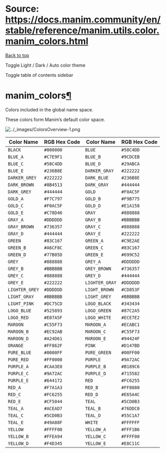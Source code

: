 # Source: https://docs.manim.community/en/stable/reference/manim.utils.color.manim_colors.html

[Back to top](#)

Toggle Light / Dark / Auto color theme

Toggle table of contents sidebar

manim\_colors[¶](#module-manim.utils.color.manim_colors "Link to this heading")
===============================================================================

Colors included in the global name space.

These colors form Manim’s default color space.

![../_images/ColorsOverview-1.png](../_images/ColorsOverview-1.png)

| Color Name | RGB Hex Code | Color Name | RGB Hex Code |
| --- | --- | --- | --- |
| `BLACK` | `#000000` | `BLUE` | `#58C4DD` |
| `BLUE_A` | `#C7E9F1` | `BLUE_B` | `#9CDCEB` |
| `BLUE_C` | `#58C4DD` | `BLUE_D` | `#29ABCA` |
| `BLUE_E` | `#236B8E` | `DARKER_GRAY` | `#222222` |
| `DARKER_GREY` | `#222222` | `DARK_BLUE` | `#236B8E` |
| `DARK_BROWN` | `#8B4513` | `DARK_GRAY` | `#444444` |
| `DARK_GREY` | `#444444` | `GOLD` | `#F0AC5F` |
| `GOLD_A` | `#F7C797` | `GOLD_B` | `#F9B775` |
| `GOLD_C` | `#F0AC5F` | `GOLD_D` | `#E1A158` |
| `GOLD_E` | `#C78D46` | `GRAY` | `#888888` |
| `GRAY_A` | `#DDDDDD` | `GRAY_B` | `#BBBBBB` |
| `GRAY_BROWN` | `#736357` | `GRAY_C` | `#888888` |
| `GRAY_D` | `#444444` | `GRAY_E` | `#222222` |
| `GREEN` | `#83C167` | `GREEN_A` | `#C9E2AE` |
| `GREEN_B` | `#A6CF8C` | `GREEN_C` | `#83C167` |
| `GREEN_D` | `#77B05D` | `GREEN_E` | `#699C52` |
| `GREY` | `#888888` | `GREY_A` | `#DDDDDD` |
| `GREY_B` | `#BBBBBB` | `GREY_BROWN` | `#736357` |
| `GREY_C` | `#888888` | `GREY_D` | `#444444` |
| `GREY_E` | `#222222` | `LIGHTER_GRAY` | `#DDDDDD` |
| `LIGHTER_GREY` | `#DDDDDD` | `LIGHT_BROWN` | `#CD853F` |
| `LIGHT_GRAY` | `#BBBBBB` | `LIGHT_GREY` | `#BBBBBB` |
| `LIGHT_PINK` | `#DC75CD` | `LOGO_BLACK` | `#343434` |
| `LOGO_BLUE` | `#525893` | `LOGO_GREEN` | `#87C2A5` |
| `LOGO_RED` | `#E07A5F` | `LOGO_WHITE` | `#ECE7E2` |
| `MAROON` | `#C55F73` | `MAROON_A` | `#ECABC1` |
| `MAROON_B` | `#EC92AB` | `MAROON_C` | `#C55F73` |
| `MAROON_D` | `#A24D61` | `MAROON_E` | `#94424F` |
| `ORANGE` | `#FF862F` | `PINK` | `#D147BD` |
| `PURE_BLUE` | `#0000FF` | `PURE_GREEN` | `#00FF00` |
| `PURE_RED` | `#FF0000` | `PURPLE` | `#9A72AC` |
| `PURPLE_A` | `#CAA3E8` | `PURPLE_B` | `#B189C6` |
| `PURPLE_C` | `#9A72AC` | `PURPLE_D` | `#715582` |
| `PURPLE_E` | `#644172` | `RED` | `#FC6255` |
| `RED_A` | `#F7A1A3` | `RED_B` | `#FF8080` |
| `RED_C` | `#FC6255` | `RED_D` | `#E65A4C` |
| `RED_E` | `#CF5044` | `TEAL` | `#5CD0B3` |
| `TEAL_A` | `#ACEAD7` | `TEAL_B` | `#76DDC0` |
| `TEAL_C` | `#5CD0B3` | `TEAL_D` | `#55C1A7` |
| `TEAL_E` | `#49A88F` | `WHITE` | `#FFFFFF` |
| `YELLOW` | `#FFFF00` | `YELLOW_A` | `#FFF1B6` |
| `YELLOW_B` | `#FFEA94` | `YELLOW_C` | `#FFFF00` |
| `YELLOW_D` | `#F4D345` | `YELLOW_E` | `#E8C11C` |